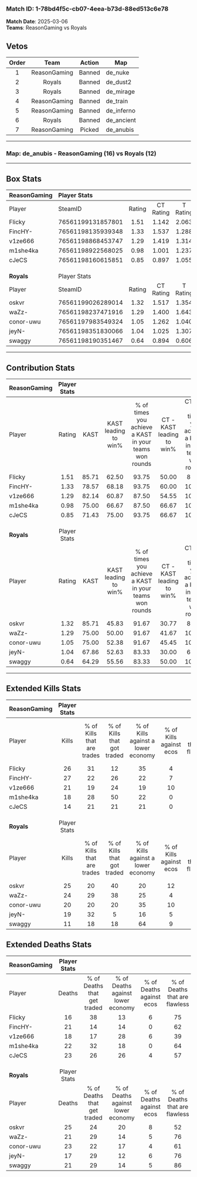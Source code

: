 ### Match ID: 1-78bd4f5c-cb07-4eea-b73d-88ed513c6e78  
**Match Date**: 2025-03-06  
**Teams**: ReasonGaming vs Royals  

## Vetos  

| Order | Team | Action | Map |
| :---: | :--: | :----: | --- |
| 1 | ReasonGaming | Banned | de_nuke |
| 2 | Royals | Banned | de_dust2 |
| 3 | Royals | Banned | de_mirage |
| 4 | ReasonGaming | Banned | de_train |
| 5 | ReasonGaming | Banned | de_inferno |
| 6 | Royals | Banned | de_ancient |
| 7 | ReasonGaming | Picked | de_anubis |

---  

### **Map**: de_anubis - ReasonGaming (16) vs Royals (12)  
---  

## Box Stats  

| **ReasonGaming** | Player Stats      |        |           |          |       |       |       |         |        |      |     |
| :- | :- | :-: | :-: | :-: | :-: | :-: | :-: | :-: | :-: | :-: | :-: |
| Player           | SteamID           | Rating | CT Rating | T Rating | KAST  |  ADR  | Kills | Assists | Deaths | K/D  | HS% |
| Flicky           | 76561199131857801 |  1.51  |   1.142   |  2.063   | 85.71 | 93.6  |  26   |    7    |   16   | 1.63 | 34  |
| FincHY-          | 76561198135939348 |  1.33  |   1.537   |  1.288   | 78.57 | 79.8  |  27   |    3    |   21   | 1.29 | 51  |
| v1ze666          | 76561198868453747 |  1.29  |   1.419   |  1.314   | 82.14 | 92.2  |  21   |    9    |   18   | 1.17 | 47  |
| m1she4ka         | 76561198922568025 |  0.98  |   1.001   |  1.237   | 75.00 | 68.0  |  18   |    5    |   22   | 0.82 | 55  |
| cJeCS            | 76561198160615851 |  0.85  |   0.897   |  1.055   | 71.43 | 74.5  |  14   |   11    |   23   | 0.61 | 64  |
|                  |                   |        |           |          |       |       |       |         |        |      |     |
|                  |                   |        |           |          |       |       |       |         |        |      |     |
|                  |                   |        |           |          |       |       |       |         |        |      |     |
| **Royals**       | Player Stats      |        |           |          |       |       |       |         |        |      |     |
| Player           | SteamID           | Rating | CT Rating | T Rating | KAST  |  ADR  | Kills | Assists | Deaths | K/D  | HS% |
| oskvr            | 76561199026289014 |  1.32  |   1.517   |  1.354   | 85.71 | 96.1  |  25   |    7    |   25   | 1.00 | 32  |
| waZz-            | 76561198237471916 |  1.29  |   1.400   |  1.643   | 75.00 | 101.9 |  24   |    5    |   21   | 1.14 | 75  |
| conor-uwu        | 76561197983549324 |  1.05  |   1.262   |  1.040   | 75.00 | 74.9  |  20   |    6    |   23   | 0.87 | 50  |
| jeyN-            | 76561198351830066 |  1.04  |   1.025   |  1.307   | 67.86 | 65.3  |  19   |    2    |   17   | 1.12 | 36  |
| swaggy           | 76561198190351467 |  0.64  |   0.894   |  0.606   | 64.29 | 46.5  |  11   |    7    |   21   | 0.52 | 72  |
---  

## Contribution Stats  

| **ReasonGaming** | Player Stats |       |                      |                                                        |                           |                                                             |                          |                                                            |
| :- | :-: | :-: | :-: | :-: | :-: | :-: | :-: | :-: |
| Player           |    Rating    | KAST  | KAST leading to win% | % of times you achieve a KAST in your teams won rounds | CT - KAST leading to win% | CT - % of times you achieve a KAST in your teams won rounds | T - KAST leading to win% | T - % of times you achieve a KAST in your teams won rounds |
| Flicky           |     1.51     | 85.71 |        62.50         |                         93.75                          |           50.00           |                            83.33                            |          71.43           |                           100.00                           |
| FincHY-          |     1.33     | 78.57 |        68.18         |                         93.75                          |           60.00           |                           100.00                            |          75.00           |                           90.00                            |
| v1ze666          |     1.29     | 82.14 |        60.87         |                         87.50                          |           54.55           |                           100.00                            |          66.67           |                           80.00                            |
| m1she4ka         |     0.98     | 75.00 |        66.67         |                         87.50                          |           66.67           |                           100.00                            |          66.67           |                           80.00                            |
| cJeCS            |     0.85     | 71.43 |        75.00         |                         93.75                          |           66.67           |                           100.00                            |          81.82           |                           90.00                            |
|                  |              |       |                      |                                                        |                           |                                                             |                          |                                                            |
|                  |              |       |                      |                                                        |                           |                                                             |                          |                                                            |
|                  |              |       |                      |                                                        |                           |                                                             |                          |                                                            |
| **Royals**       | Player Stats |       |                      |                                                        |                           |                                                             |                          |                                                            |
| Player           |    Rating    | KAST  | KAST leading to win% | % of times you achieve a KAST in your teams won rounds | CT - KAST leading to win% | CT - % of times you achieve a KAST in your teams won rounds | T - KAST leading to win% | T - % of times you achieve a KAST in your teams won rounds |
| oskvr            |     1.32     | 85.71 |        45.83         |                         91.67                          |           30.77           |                            80.00                            |          63.64           |                           100.00                           |
| waZz-            |     1.29     | 75.00 |        50.00         |                         91.67                          |           41.67           |                           100.00                            |          60.00           |                           85.71                            |
| conor-uwu        |     1.05     | 75.00 |        52.38         |                         91.67                          |           45.45           |                           100.00                            |          60.00           |                           85.71                            |
| jeyN-            |     1.04     | 67.86 |        52.63         |                         83.33                          |           30.00           |                            60.00                            |          77.78           |                           100.00                           |
| swaggy           |     0.64     | 64.29 |        55.56         |                         83.33                          |           50.00           |                           100.00                            |          62.50           |                           71.43                            |
---  

## Extended Kills Stats  

| **ReasonGaming** | Player Stats |                            |                            |                                    |                         |                              |                                 |                                       |                    |           |
| :- | :-: | :-: | :-: | :-: | :-: | :-: | :-: | :-: | :-: | :-: |
| Player           |    Kills     | % of Kills that are trades | % of Kills that got traded | % of Kills against a lower economy | % of Kills against ecos | % of Kills that are flawless | % of Kills that are close duels | % of Kills that are assisted by flash | Pistol Round Kills | AWP Kills |
| Flicky           |      26      |             31             |             12             |                 35                 |            4            |              81              |                4                |                   4                   |         13         |     1     |
| FincHY-          |      27      |             22             |             26             |                 22                 |            7            |              78              |                7                |                   0                   |         1          |     2     |
| v1ze666          |      21      |             19             |             24             |                 19                 |           10            |              52              |               10                |                   0                   |         1          |     3     |
| m1she4ka         |      18      |             28             |             50             |                 22                 |            0            |              72              |                0                |                   6                   |         0          |     1     |
| cJeCS            |      14      |             21             |             21             |                 21                 |            0            |              43              |                0                |                  14                   |         0          |     1     |
|                  |              |                            |                            |                                    |                         |                              |                                 |                                       |                    |           |
|                  |              |                            |                            |                                    |                         |                              |                                 |                                       |                    |           |
|                  |              |                            |                            |                                    |                         |                              |                                 |                                       |                    |           |
| **Royals**       | Player Stats |                            |                            |                                    |                         |                              |                                 |                                       |                    |           |
| Player           |    Kills     | % of Kills that are trades | % of Kills that got traded | % of Kills against a lower economy | % of Kills against ecos | % of Kills that are flawless | % of Kills that are close duels | % of Kills that are assisted by flash | Pistol Round Kills | AWP Kills |
| oskvr            |      25      |             20             |             40             |                 20                 |           12            |              44              |               16                |                   4                   |         0          |     0     |
| waZz-            |      24      |             29             |             38             |                 25                 |            4            |              75              |                0                |                   4                   |         0          |     3     |
| conor-uwu        |      20      |             20             |             20             |                 35                 |           10            |              65              |                0                |                   0                   |         4          |     3     |
| jeyN-            |      19      |             32             |             5              |                 16                 |            5            |              63              |                5                |                   0                   |         5          |     2     |
| swaggy           |      11      |             18             |             18             |                 64                 |            9            |              64              |                0                |                   9                   |         0          |     0     |
## Extended Deaths Stats  

| **ReasonGaming** | Player Stats |                             |                                   |                          |                               |                            |                           |               |
| :- | :-: | :-: | :-: | :-: | :-: | :-: | :-: | :-: |
| Player           |    Deaths    | % of Deaths that get traded | % of Deaths against lower economy | % of Deaths against ecos | % of Deaths that are flawless | % of Deaths that are close | % of Deaths while blinded | Deaths to AWP |
| Flicky           |      16      |             38              |                13                 |            6             |              75               |             6              |            13             |       1       |
| FincHY-          |      21      |             14              |                14                 |            0             |              62               |             10             |             0             |       3       |
| v1ze666          |      18      |             17              |                28                 |            6             |              39               |             6              |             0             |       3       |
| m1she4ka         |      22      |             32              |                18                 |            0             |              64               |             0              |             0             |       0       |
| cJeCS            |      23      |             26              |                26                 |            4             |              57               |             4              |             4             |       2       |
|                  |              |                             |                                   |                          |                               |                            |                           |               |
|                  |              |                             |                                   |                          |                               |                            |                           |               |
|                  |              |                             |                                   |                          |                               |                            |                           |               |
| **Royals**       | Player Stats |                             |                                   |                          |                               |                            |                           |               |
| Player           |    Deaths    | % of Deaths that get traded | % of Deaths against lower economy | % of Deaths against ecos | % of Deaths that are flawless | % of Deaths that are close | % of Deaths while blinded | Deaths to AWP |
| oskvr            |      25      |             24              |                20                 |            8             |              52               |             8              |             0             |       2       |
| waZz-            |      21      |             29              |                14                 |            5             |              76               |             10             |             5             |       4       |
| conor-uwu        |      23      |             22              |                17                 |            4             |              61               |             0              |             4             |       5       |
| jeyN-            |      17      |             29              |                12                 |            6             |              76               |             6              |            12             |       3       |
| swaggy           |      21      |             29              |                14                 |            5             |              86               |             0              |             0             |       1       |
